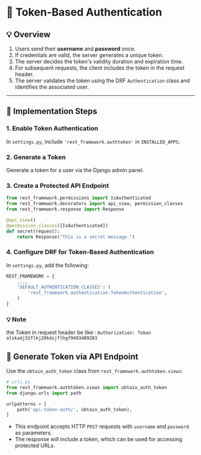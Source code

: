 # 📑 Token-Based Authentication

## 💡 Overview
1. Users send their **username** and **password** once.
2. If credentials are valid, the server generates a unique token.
3. The server decides the token's validity duration and expiration time.
4. For subsequent requests, the client includes the token in the request header.
5. The server validates the token using the DRF `Authentication` class and identifies the associated user.

---

## 📑 Implementation Steps

### 1. Enable Token Authentication
In `settings.py`, include `'rest_framework.authtoken'` in `INSTALLED_APPS`.

### 2. Generate a Token
Generate a token for a user via the Django admin panel.

### 3. Create a Protected API Endpoint
```python
from rest_framework.permissions import IsAuthenticated
from rest_framework.decorators import api_view, permission_classes
from rest_framework.response import Response

@api_view()
@permission_classes([IsAuthenticated])
def secret(request):
    return Response("This is a secret message.")
```
### 4. Configure DRF for Token-Based Authentication
In `settings.py`, add the following:
```python
REST_FRAMEWORK = {
    ...,
    'DEFAULT_AUTHENTICATION_CLASSES': (
        'rest_framework.authentication.TokenAuthentication',
    )
}

```
### 💡 Note
the Token in request header be like : `Authorization: Token alskadj32flkj20kdsjflhgf9493489203`

## 📑 Generate Token via API Endpoint
Use the `obtain_auth_token` class from `rest_framework.authtoken.views`:
```python
# urls.py
from rest_framework.authtoken.views import obtain_auth_token
from django.urls import path

urlpatterns = [
    path('api-token-auth/', obtain_auth_token),
]
```
- This endpoint accepts HTTP `POST` requests with `username` and `password` as parameters.
- The response will include a token, which can be used for accessing protected URLs.